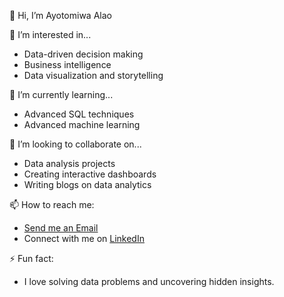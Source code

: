 👋 Hi, I’m Ayotomiwa Alao

👀 I’m interested in...
- Data-driven decision making
- Business intelligence
- Data visualization and storytelling
  
🌱 I’m currently learning...
- Advanced SQL techniques
- Advanced machine learning
  
💞️ I’m looking to collaborate on...
- Data analysis projects
- Creating interactive dashboards
- Writing blogs on data analytics
  
📫 How to reach me:
- [Send me an Email](mailto:tomiwaprofficial@gmail.com)
- Connect with me on [LinkedIn](https://www.linkedin.com/in/tomiwapro)

⚡ Fun fact:
- I love solving data problems and uncovering hidden insights.

<!---
TomiwaPro/TomiwaPro is a ✨ special ✨ repository because its `README.md` (this file) appears on your GitHub profile.
You can click the Preview link to take a look at your changes.
--->
